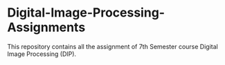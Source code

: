 # Digital-Image-Processing-Assignments
This repository contains all the assignment of 7th Semester course Digital Image Processing (DIP). 
